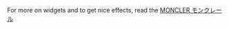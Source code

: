 For more on widgets and  to get nice effects, read the
 <a href="http://www.burtonsvilledutchmarket.com/jpshoponline.asp?cheap=shop/jp/p/soabed172.html" title="MONCLER モンクレール">MONCLER モンクレール</a>